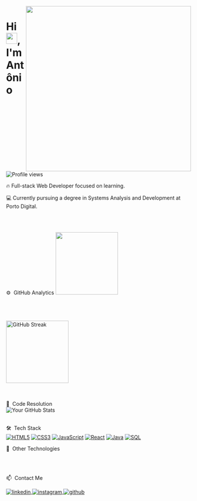 <img align="right" height="450em" src="https://raw.githubusercontent.com/gist/AntonioLopes21/8c18ebdfe3567c80c4e60e96ec3f0e7b/raw/85d305ba17762ad8465c8ae6735e8c51649ae34d/gistfile1.svg"/> 

<h1 align="left">Hi <img src="https://raw.githubusercontent.com/kaueMarques/kaueMarques/master/hi.gif" height="30px">, I'm Antônio</h1> 

<p align="left">
  <img src="https://komarev.com/ghpvc/?username=AntonioLopes21&color=yellow" alt="Profile views" />
</p>

🔥 Full-stack Web Developer focused on learning.

💻 Currently pursuing a degree in Systems Analysis and Development at Porto Digital.

<br><br>

⚙️  GitHub Analytics 
<a href="https://github.com/AntonioLopes21"> 
  <img height="170em" src="https://github-readme-stats.vercel.app/api/top-langs/?username=AntonioLopes21&layout=compact&theme=tokyonight"/> 
</a> <br><br><br><br><br>
<a href="https://git.io/streak-stats"> 
  <img height="170em" src="https://streak-stats.demolab.com?user=AntonioLopes21&theme=tokyonight" alt="GitHub Streak" /> 
</a>

<br><br>
📝  Code Resolution
<br>
![Your GitHub Stats](https://github-readme-stats.vercel.app/api?username=AntonioLopes21&show_icons=true&theme=tokyonight)
<br><br>

🛠  Tech Stack 
<br>
<a href="#"><img align="center" alt="HTML5" src="https://img.shields.io/badge/HTML5-E34F26?style=for-the-badge&logo=html5&logoColor=white"/></a> 
<a href="#"><img align="center" alt="CSS3" src="https://img.shields.io/badge/CSS3-1572B6?style=for-the-badge&logo=css3&logoColor=white"/></a> 
<a href="#"><img align="center" alt="JavaScript" src="https://img.shields.io/badge/JavaScript-323330?style=for-the-badge&logo=javascript&logoColor=F7DF1E"/></a> 
<a href="#"><img align="center" alt="React" src="https://img.shields.io/badge/React-61DAFB?style=for-the-badge&logo=react&logoColor=white"/></a> 
<a href="#"><img align="center" alt="Java" src="https://img.shields.io/badge/Java-007396?style=for-the-badge&logo=java&logoColor=white"/></a> 
<a href="#"><img align="center" alt="SQL" src="https://img.shields.io/badge/SQL-336791?style=for-the-badge&logo=postgresql&logoColor=white"/></a>



🚀  Other Technologies

<br><br>

📫  Contact Me
<p align="left"> 
  <a href="https://www.linkedin.com/in/antonio-de-padua-385511288/" target="_blank"> 
    <img align="center" src="https://img.shields.io/badge/-AntonioLopes21-05122A?style=flat&logo=linkedin" alt="linkedin"/> 
  </a> 
  <a href="https://www.instagram.com/antonio.lopes_21/" target="_blank"> 
    <img align="center" src="https://img.shields.io/badge/-AntonioLopes21-05122A?style=flat&logo=instagram" alt="instagram"/> 
  </a> 
  <a href="https://github.com/AntonioLopes21" target="_blank"> 
    <img align="center" src="https://img.shields.io/badge/-AntonioLopes21-05122A?style=flat&logo=github" alt="github"/> 
  </a> 
</p>
